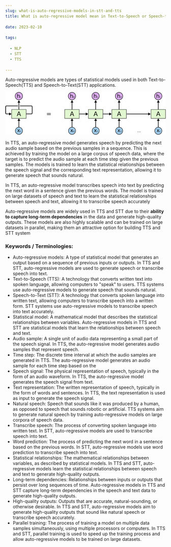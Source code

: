 ```yaml
--- 
slug: what-is-auto-regressive-models-in-stt-and-tts
title: What is auto-regressive model mean in Text-to-Speech or Speech-to-text models?

date: 2023-02-10

tags: 

  - NLP
  - STT
  - TTS

--- 
```



Auto-regressive models are types of statistical models used in both Text-to-Speech(TTS) and Speech-to-Text(STT) applications.

![Untitled](images/Untitled.png)

In TTS, an auto-regressive model generates speech by predicting the next audio sample based on the previous samples in a sequence. This is achieved by training the model on a large corpus of speech data, where the target is to predict the audio sample at each time step given the previous samples. The models is trained to learn the statistical relationships between the speech signal and the corresponding text representation, allowing it to generate speech that sounds natural.

In TTS, an auto-regressive model transcribes speech into text by predicting the next word in a sentence given the previous words. The model is trained on large datasets of speech and text to learn the statistical relationships between speech and text, allowing it to transcribe speech accurately

Auto-regressive models are widely used in TTS and STT due to their **ability to capture long-term dependencies** in the data and generate high-quality outputs. These models are also highly scalable and can be trained on large datasets in parallel, making them an attractive option for building TTS and STT system

### Keywords / Terminologies:

- Auto-regressive models: A type of statistical model that generates an output based on a sequence of previous inputs or outputs. In TTS and STT, auto-regressive models are used to generate speech or transcribe speech into text.
- Text-to-Speech (TTS): A technology that converts written text into spoken language, allowing computers to "speak" to users. TTS systems use auto-regressive models to generate speech that sounds natural.
- Speech-to-Text (STT): A technology that converts spoken language into written text, allowing computers to transcribe speech into a written form. STT systems use auto-regressive models to transcribe speech into text accurately.
- Statistical model: A mathematical model that describes the statistical relationships between variables. Auto-regressive models in TTS and STT are statistical models that learn the relationships between speech and text.
- Audio sample: A single unit of audio data representing a small part of the speech signal. In TTS, the auto-regressive model generates audio samples that represent speech.
- Time step: The discrete time interval at which the audio samples are generated in TTS. The auto-regressive model generates an audio sample for each time step based on the
- Speech signal: The physical representation of speech, typically in the form of an audio waveform. In TTS, the auto-regressive model generates the speech signal from text.
- Text representation: The written representation of speech, typically in the form of words and sentences. In TTS, the text representation is used as input to generate the speech signal.
- Natural speech: Speech that sounds like it was produced by a human, as opposed to speech that sounds robotic or artificial. TTS systems aim to generate natural speech by training auto-regressive models on large corpora of speech data.
- Transcribe speech: The process of converting spoken language into written text. In STT, auto-regressive models are used to transcribe speech into text.
- Word prediction: The process of predicting the next word in a sentence based on the previous words. In STT, auto-regressive models use word prediction to transcribe speech into text.
- Statistical relationships: The mathematical relationships between variables, as described by statistical models. In TTS and STT, auto-regressive models learn the statistical relationships between speech and text to generate high-quality outputs.
- Long-term dependencies: Relationships between inputs or outputs that persist over long sequences of time. Auto-regressive models in TTS and STT capture long-term dependencies in the speech and text data to generate high-quality outputs.
- High-quality outputs: Outputs that are accurate, natural-sounding, or otherwise desirable. In TTS and STT, auto-regressive models aim to generate high-quality outputs that sound like natural speech or transcribe speech accurately.
- Parallel training: The process of training a model on multiple data samples simultaneously, using multiple processors or computers. In TTS and STT, parallel training is used to speed up the training process and allow auto-regressive models to be trained on large datasets.


